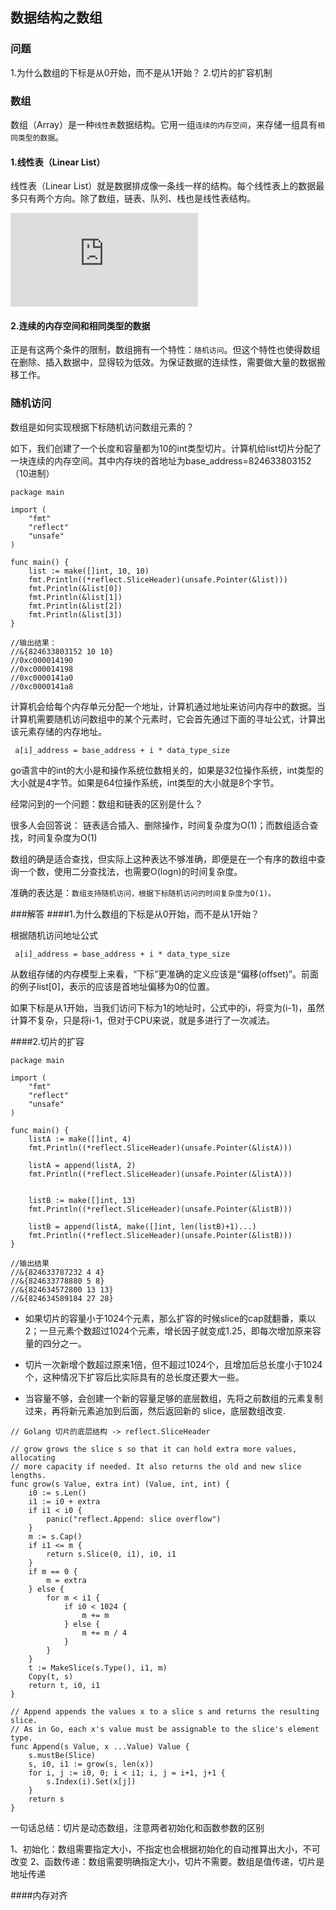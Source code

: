 ## 数据结构之数组

### 问题
1.为什么数组的下标是从0开始，而不是从1开始？
2.切片的扩容机制

### 数组

数组（Array）是一种`线性表`数据结构。它用一组`连续的内存空间`，来存储一组具有`相同类型的数据`。


#### 1.线性表（Linear List）
线性表（Linear List）就是数据排成像一条线一样的结构。每个线性表上的数据最多只有两个方向。除了数组，链表、队列、栈也是线性表结构。

![](http://showdoc.siwei.com/server/index.php?s=/api/attachment/visitFile/sign/939ab6867d28afb49b03615cbeacde5b&showdoc=.jpg)

#### 2.连续的内存空间和相同类型的数据
正是有这两个条件的限制，数组拥有一个特性：`随机访问`。但这个特性也使得数组在删除、插入数据中，显得较为低效。为保证数据的连续性，需要做大量的数据搬移工作。


### 随机访问
数组是如何实现根据下标随机访问数组元素的？

如下，我们创建了一个长度和容量都为10的int类型切片。计算机给list切片分配了一块连续的内存空间。其中内存块的首地址为base_address=824633803152（10进制）

```
package main

import (
	"fmt"
	"reflect"
	"unsafe"
)

func main() {
	list := make([]int, 10, 10)
	fmt.Println((*reflect.SliceHeader)(unsafe.Pointer(&list)))
	fmt.Println(&list[0])
	fmt.Println(&list[1])
	fmt.Println(&list[2])
	fmt.Println(&list[3])
}

//输出结果：
//&{824633803152 10 10}
//0xc000014190
//0xc000014198
//0xc0000141a0
//0xc0000141a8

```


计算机会给每个内存单元分配一个地址，计算机通过地址来访问内存中的数据。当计算机需要随机访问数组中的某个元素时，它会首先通过下面的寻址公式，计算出该元素存储的内存地址。

	 a[i]_address = base_address + i * data_type_size

go语言中的int的大小是和操作系统位数相关的，如果是32位操作系统，int类型的大小就是4字节。如果是64位操作系统，int类型的大小就是8个字节。

经常问到的一个问题：数组和链表的区别是什么？

很多人会回答说： 链表适合插入、删除操作，时间复杂度为O(1)；而数组适合查找，时间复杂度为O(1)

数组的确是适合查找，但实际上这种表达不够准确，即便是在一个有序的数组中查询一个数，使用二分查找法，也需要O(logn)的时间复杂度。

准确的表达是：`数组支持随机访问，根据下标随机访问的时间复杂度为O(1)。`


###解答
####1.为什么数组的下标是从0开始，而不是从1开始？

根据随机访问地址公式

	 a[i]_address = base_address + i * data_type_size

从数组存储的内存模型上来看，“下标”更准确的定义应该是“偏移(offset)”。前面的例子list[0]，表示的应该是首地址偏移为0的位置。

如果下标是从1开始，当我们访问下标为1的地址时，公式中的i，将变为(i-1)，虽然计算不复杂，只是将i-1，但对于CPU来说，就是多进行了一次减法。

####2.切片的扩容

```
package main

import (
	"fmt"
	"reflect"
	"unsafe"
)

func main() {
	listA := make([]int, 4)
	fmt.Println((*reflect.SliceHeader)(unsafe.Pointer(&listA)))

	listA = append(listA, 2)
	fmt.Println((*reflect.SliceHeader)(unsafe.Pointer(&listA)))


	listB := make([]int, 13)
	fmt.Println((*reflect.SliceHeader)(unsafe.Pointer(&listB)))

	listB = append(listA, make([]int, len(listB)+1)...)
	fmt.Println((*reflect.SliceHeader)(unsafe.Pointer(&listB)))
}

//输出结果
//&{824633787232 4 4}
//&{824633778880 5 8}
//&{824634572800 13 13}
//&{824634589184 27 28}

```

- 如果切片的容量小于1024个元素，那么扩容的时候slice的cap就翻番，乘以2；一旦元素个数超过1024个元素，增长因子就变成1.25，即每次增加原来容量的四分之一。

- 切片一次新增个数超过原来1倍，但不超过1024个，且增加后总长度小于1024个，这种情况下扩容后比实际具有的总长度还要大一些。

- 当容量不够，会创建一个新的容量足够的底层数组，先将之前数组的元素复制过来，再将新元素追加到后面，然后返回新的 slice，底层数组改变.

```
// Golang 切片的底层结构 -> reflect.SliceHeader 

// grow grows the slice s so that it can hold extra more values, allocating
// more capacity if needed. It also returns the old and new slice lengths.
func grow(s Value, extra int) (Value, int, int) {
	i0 := s.Len()
	i1 := i0 + extra
	if i1 < i0 {
		panic("reflect.Append: slice overflow")
	}
	m := s.Cap()
	if i1 <= m {
		return s.Slice(0, i1), i0, i1
	}
	if m == 0 {
		m = extra
	} else {
		for m < i1 {
			if i0 < 1024 {
				m += m
			} else {
				m += m / 4
			}
		}
	}
	t := MakeSlice(s.Type(), i1, m)
	Copy(t, s)
	return t, i0, i1
}

// Append appends the values x to a slice s and returns the resulting slice.
// As in Go, each x's value must be assignable to the slice's element type.
func Append(s Value, x ...Value) Value {
	s.mustBe(Slice)
	s, i0, i1 := grow(s, len(x))
	for i, j := i0, 0; i < i1; i, j = i+1, j+1 {
		s.Index(i).Set(x[j])
	}
	return s
}

```

一句话总结：切片是动态数组，注意两者初始化和函数参数的区别

1、初始化：数组需要指定大小，不指定也会根据初始化的自动推算出大小，不可改变
2、函数传递：数组需要明确指定大小，切片不需要。数组是值传递，切片是地址传递

####内存对齐
